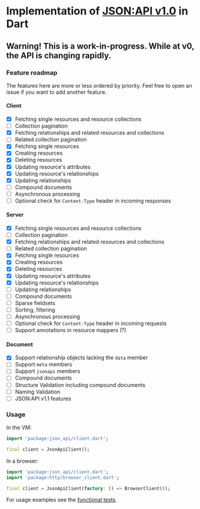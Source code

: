 # Implementation of [JSON:API v1.0](http://jsonapi.org) in Dart

## Warning! This is a work-in-progress. While at v0, the API is changing rapidly.

### Feature roadmap
The features here are more or less ordered by priority. Feel free to open an issue if you want to add another feature.

#### Client
- [x] Fetching single resources and resource collections
- [ ] Collection pagination
- [x] Fetching relationships and related resources and collections
- [ ] Related collection pagination
- [x] Fetching single resources
- [x] Creating resources
- [x] Deleting resources
- [x] Updating resource's attributes
- [x] Updating resource's relationships
- [x] Updating relationships
- [ ] Compound documents
- [ ] Asynchronous processing 
- [ ] Optional check for `Content-Type` header in incoming responses 

#### Server
- [x] Fetching single resources and resource collections
- [ ] Collection pagination
- [x] Fetching relationships and related resources and collections
- [ ] Related collection pagination
- [x] Fetching single resources
- [x] Creating resources
- [x] Deleting resources
- [x] Updating resource's attributes
- [x] Updating resource's relationships
- [ ] Updating relationships
- [ ] Compound documents
- [ ] Sparse fieldsets 
- [ ] Sorting, filtering
- [ ] Asynchronous processing 
- [ ] Optional check for `Content-Type` header in incoming requests 
- [ ] Support annotations in resource mappers (?) 

#### Document
- [x] Support relationship objects lacking the `data` member
- [ ] Support `meta` members
- [ ] Support `jsonapi` members
- [ ] Compound documents
- [ ] Structure Validation including compound documents
- [ ] Naming Validation
- [ ] JSON:API v1.1 features

### Usage
In the VM:
```dart
import 'package:json_api/client.dart';

final client = JsonApiClient();
```

In a browser:
```dart
import 'package:json_api/client.dart';
import 'package:http/browser_client.dart';

final client = JsonApiClient(factory: () => BrowserClient());
```

For usage examples see the [functional tests](https://github.com/f3ath/json-api-dart/tree/master/test/functional).